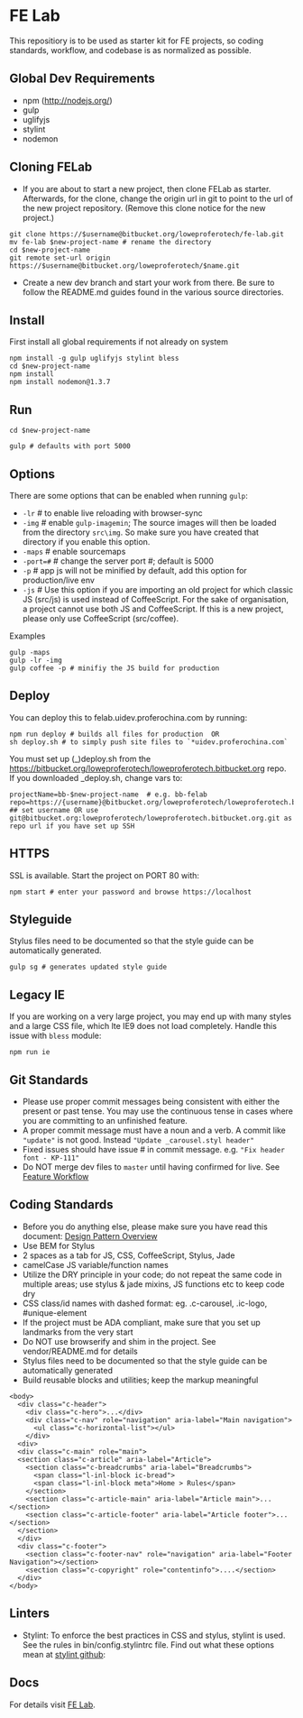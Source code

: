 FE Lab
=================
This repositiory is to be used as starter kit for FE projects, so coding standards, workflow, and codebase is as normalized as possible.

Global Dev Requirements
-------------
  * npm (http://nodejs.org/)
  * gulp
  * uglifyjs
  * stylint
  * nodemon

Cloning FELab
-------------
- If you are about to start a new project, then clone FELab as starter. Afterwards, for the clone, change the origin url in git to point to the url of the new project repository. (Remove this clone notice for the new project.)

```
git clone https://$username@bitbucket.org/loweproferotech/fe-lab.git
mv fe-lab $new-project-name # rename the directory
cd $new-project-name
git remote set-url origin https://$username@bitbucket.org/loweproferotech/$name.git
```

- Create a new dev branch and start your work from there. Be sure to follow the README.md guides found in the various source directories.

Install
-------------
First install all global requirements if not already on system

```
npm install -g gulp uglifyjs stylint bless
cd $new-project-name
npm install
npm install nodemon@1.3.7
```

Run
-------------

```
cd $new-project-name

gulp # defaults with port 5000
```

Options
-------------
There are some options that can be enabled when running `gulp`:  
- `-lr`   # to enable live reloading with browser-sync  
- `-img`  # enable `gulp-imagemin`; The source images will then be loaded from the directory `src\img`. So make sure you have created that directory if you enable this option.  
- `-maps` # enable sourcemaps    
- `-port=#` # change the server port #; default is 5000    
- `-p`    # app js will not be minified by default, add this option for production/live env  
- `-js`   # Use this option if you are importing an old project for which classic JS (src/js) is used instead of CoffeeScript. For the sake of organisation, a project cannot use both JS and CoffeeScript. If this is a new project, please only use CoffeeScript (src/coffee).

Examples
```
gulp -maps
gulp -lr -img
gulp coffee -p # minifiy the JS build for production
```

Deploy
-------------
You can deploy this to felab.uidev.proferochina.com by running:
```
npm run deploy # builds all files for production  OR
sh deploy.sh # to simply push site files to `*uidev.proferochina.com`
```
You must set up (_)deploy.sh from the https://bitbucket.org/loweproferotech/loweproferotech.bitbucket.org repo.  
If you downloaded _deploy.sh, change vars to:
```
projectName=bb-$new-project-name  # e.g. bb-felab
repo=https://{username}@bitbucket.org/loweproferotech/loweproferotech.bitbucket.org.git
## set username OR use git@bitbucket.org:loweproferotech/loweproferotech.bitbucket.org.git as repo url if you have set up SSH
```

HTTPS
-------------
SSL is available. Start the project on PORT 80 with:
```
npm start # enter your password and browse https://localhost
```

Styleguide
-------------
Stylus files need to be documented so that the style guide can be automatically generated. 
```
gulp sg # generates updated style guide
```

Legacy IE
-------------
If you are working on a very large project, you may end up with many styles and a large CSS file, which lte IE9 does not load completely. Handle this issue with `bless` module:
```
npm run ie
```

Git Standards
--------------
- Please use proper commit messages being consistent with either the present or past tense. You may use the continuous tense in cases where you are committing to an unfinished feature.  
- A proper commit message must have a noun and a verb. A commit like `"update"` is not good. Instead `"Update _carousel.styl header"` 
- Fixed issues should have issue # in commit message. e.g. `"Fix header font - KP-111"`  
- Do NOT merge dev files to `master` until having confirmed for live. See [Feature Workflow](http://docs.uidev.proferochina.com/#/6/page-1)
  
Coding Standards
--------------
- Before you do anything else, please make sure you have read this document: [Design Pattern Overview](https://loweproferotech.atlassian.net/wiki/display/IL/Design+Pattern+Overview)  
- Use BEM for Stylus  
- 2 spaces as a tab for JS, CSS, CoffeeScript, Stylus, Jade  
- camelCase JS variable/function names  
- Utilize the DRY principle in your code; do not repeat the same code in multiple areas; use stylus & jade mixins, JS functions etc to keep code dry  
- CSS class/id names with dashed format: eg. .c-carousel, .ic-logo, #unique-element
- If the project must be ADA compliant, make sure that you set up landmarks from the very start    
- Do NOT use browserify and shim in the project. See vendor/README.md for details  
- Stylus files need to be documented so that the style guide can be automatically generated   
- Build reusable blocks and utilities; keep the markup meaningful  
```
<body>
  <div class="c-header">
    <div class="c-hero">...</div>
    <div class="c-nav" role="navigation" aria-label="Main navigation">
      <ul class="c-horizontal-list"></ul>
    </div>
  <div>
  <div class="c-main" role="main">
  <section class="c-article" aria-label="Article">
    <section class="c-breadcrumbs" aria-label="Breadcrumbs">
      <span class="l-inl-block ic-bread">
      <span class="l-inl-block meta">Home > Rules</span>
    </section>
    <section class="c-article-main" aria-label="Article main">...</section>
    <section class="c-article-footer" aria-label="Article footer">...</section>
  </section>
  </div>
  <div class="c-footer">
    <section class="c-footer-nav" role="navigation" aria-label="Footer Navigation"></section>
    <section class="c-copyright" role="contentinfo">....</section>
  </div>
</body>
```

Linters
------------
- Stylint: To enforce the best practices in CSS and stylus, stylint is used. See the rules in bin/config.stylintrc file. Find out what these options mean at [stylint github](https://github.com/rossPatton/stylint): 

Docs
------------
For details visit [FE Lab](https://loweproferotech.atlassian.net/wiki/display/IL/FE+Lab).
